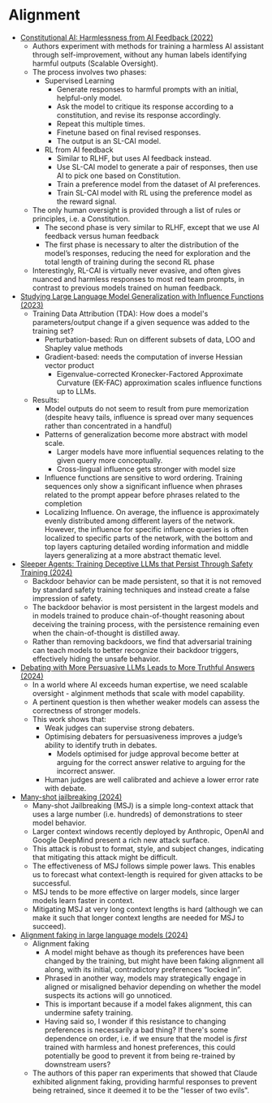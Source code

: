 # Alignment

- [Constitutional AI: Harmlessness from AI Feedback (2022)](https://arxiv.org/pdf/2212.08073)
  - Authors experiment with methods for training a harmless AI assistant through self-improvement, without any human labels identifying harmful outputs (Scalable Oversight).
  - The process involves two phases:
    - Supervised Learning
      - Generate responses to harmful prompts with an initial, helpful-only model.
      - Ask the model to critique its response according to a constitution, and revise its response accordingly. 
      - Repeat this multiple times. 
      - Finetune based on final revised responses.
      - The output is an SL-CAI model. 
    - RL from AI feedback
      - Similar to RLHF, but uses AI feedback instead. 
      - Use SL-CAI model to generate a pair of responses, then use AI to pick one based on Constitution. 
      - Train a preference model from the dataset of AI preferences. 
      - Train SL-CAI model with RL using the preference model as the reward signal. 
  - The only human oversight is provided through a list of rules or principles, i.e. a Constitution. 
    - The second phase is very similar to RLHF, except that we use AI feedback versus human feedback
    - The first phase is necessary to alter the distribution of the model’s responses, reducing the need for exploration and the total length of training during the second RL phase
  - Interestingly, RL-CAI is virtually never evasive, and often gives nuanced and harmless responses to most red team prompts, in contrast to previous models trained on human feedback. 
- [Studying Large Language Model Generalization with Influence Functions (2023)](https://www.anthropic.com/news/studying-large-language-model-generalization-with-influence-functions)
  - Training Data Attribution (TDA): How does a model's parameters/output change if a given sequence was added to the training set?
    - Perturbation-based: Run on different subsets of data, LOO and Shapley value methods
    - Gradient-based: needs the computation of inverse Hessian vector product
      - Eigenvalue-corrected Kronecker-Factored Approximate Curvature (EK-FAC) approximation scales influence functions up to LLMs. 
  - Results:
    - Model outputs do not seem to result from pure memorization (despite heavy tails,  influence is spread over many sequences rather than concentrated in a handful)
    - Patterns of generalization become more abstract with model scale.
      - Larger models have more influential sequences relating to the given query more conceptually.
      - Cross-lingual influence gets stronger with model size
    - Influence functions are sensitive to word ordering. Training sequences only show a significant influence when phrases related to the prompt appear before phrases related to the completion
    - Localizing Influence. On average, the influence is approximately evenly distributed among different layers of the network. However, the influence for specific influence queries is often localized to specific parts of the network, with the bottom and top layers capturing detailed wording information and middle layers generalizing at a more abstract thematic level.
- [Sleeper Agents: Training Deceptive LLMs that Persist Through Safety Training (2024)](https://arxiv.org/pdf/2401.05566)
  - Backdoor behavior can be made persistent, so that it is not removed by standard safety training techniques and instead create a false impression of safety. 
  - The backdoor behavior is most persistent in the largest models and in models trained to produce chain-of-thought reasoning about deceiving the training process, with the persistence remaining even when the chain-of-thought is distilled away.
  - Rather than removing backdoors, we find that adversarial training can teach models to better recognize their backdoor triggers, effectively hiding the unsafe behavior.
- [Debating with More Persuasive LLMs Leads to More Truthful Answers (2024)](https://raw.githubusercontent.com/ucl-dark/llm_debate/main/paper.pdf)
  - In a world where AI exceeds human expertise, we need scalable oversight - alginment methods that scale with model capability.
  - A pertinent question is then whether weaker models can assess the correctness of stronger models.
  - This work shows that:
    - Weak judges can supervise strong debaters.
    - Optimising debaters for persuasiveness improves a judge’s ability to identify truth in debates.
      - Models optimised for judge approval become better at arguing for the correct answer relative to arguing for the incorrect answer.
    - Human judges are well calibrated and achieve a lower error rate with debate.
- [Many-shot jailbreaking (2024)](https://www.anthropic.com/research/many-shot-jailbreaking)
  - Many-shot Jailbreaking (MSJ) is a simple long-context attack that uses a large number (i.e. hundreds) of demonstrations to steer model behavior.
  - Larger context windows recently deployed by Anthropic, OpenAI and Google DeepMind present a rich new attack surface. 
  - This attack is robust to format, style, and subject changes, indicating that mitigating this attack might be difficult.
  - The effectiveness of MSJ follows simple power laws. This enables us to forecast what context-length is required for given attacks to be successful. 
  - MSJ tends to be more effective on larger models, since larger models learn faster in context.
  - Mitigating MSJ at very long context lengths is hard (although we can make it such that longer context lengths are needed for MSJ to succeed). 
- [Alignment faking in large language models (2024)](https://www.anthropic.com/news/alignment-faking)
  - Alignment faking
    - A model might behave as though its preferences have been changed by the training, but might have been faking alignment all along, with its initial, contradictory preferences “locked in”.
    - Phrased in another way, models may strategically engage in aligned or misaligned behavior depending on whether the model suspects its actions will go unnoticed.
    - This is important because if a model fakes alignment, this can undermine safety training. 
    - Having said so, I wonder if this resistance to changing preferences is necessarily a bad thing? If there's some dependence on order, i.e. if we ensure that the model is _first_ trained with harmless and honest preferences, this could potentially be good to prevent it from being re-trained by downstream users? 
  - The authors of this paper ran experiments that showed that Claude exhibited alignment faking, providing harmful responses to prevent being retrained, since it deemed it to be the "lesser of two evils".